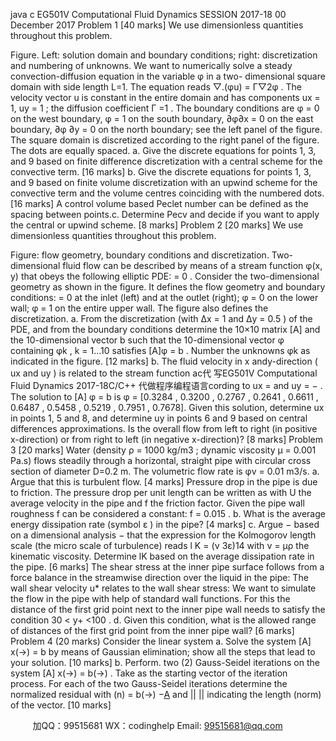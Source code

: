 java c
EG501V Computational Fluid Dynamics 
SESSION 2017-18
00 December 2017
Problem 1 [40 marks] 
We use dimensionless quantities throughout this problem. 

Figure. Left: solution domain and boundary conditions; right: discretization and numbering of unknowns. 
We want to numerically solve a steady convection-diffusion equation in the   variable φ in   a two-   dimensional   square   domain   with   side   length L=1. The   equation   reads      ▽.(φu)   =   Γ▽2φ . The velocity   vector u is   constant   in   the   entire   domain   and   has   components ux =   1, uy =   1   ; the diffusion   coefficient   Γ   =1   . The   boundary   conditions   are φ = 0    on   the   west   boundary, φ = 1   on the   south   boundary,    ∂φ∂x = 0   on   the   east   boundary,   ∂φ ∂y =   0    on   the   north   boundary;   see   the left panel of   the figure. The square domain is   discretized   according to the   right panel   of   the figure. The dots are   equally   spaced.
a.       Give   the   discrete   equations   for   points   1,   3,   and   9 based   on   finite difference discretization with   a central scheme   for   the   convective   term. [16 marks] 
b.       Give   the   discrete   equations   for   points   1, 3,   and   9 based   on   finite volume discretization          with an upwind scheme for the convective term and the volume   centres   coinciding   with   the   numbered   dots. [16 marks] 
A   control   volume   based   Peclet   number   can   be   defined   as  the   spacing between points.c.       Determine      Pecv and   decide   if   you   want   to   apply   the central or upwind scheme. [8 marks]
Problem 2 [20 marks] 
We use dimensionless quantities throughout this problem. 


Figure: flow geometry, boundary conditions and discretization. 
Two-dimensional   fluid   flow   can   be   described   by   means   of   a   stream   function φ(x, y) that   obeys
the following elliptic PDE:  =   0 .    Consider the two-dimensional geometry as   shown in
the   figure. It   defines   the   flow   geometry   and   boundary   conditions:  = 0   at   the   inlet   (left)   and   at
the   outlet   (right); φ = 0    on   the   lower   wall; φ = 1   on   the   entire   upper   wall. The   figure   also   defines the discretization.
a.       From   the   discretization   (with      Δx = 1   and      Δy = 0.5   ) of   the   PDE, and   from   the   boundary
conditions   determine   the   10×10 matrix   [A] and   the   10-dimensional   vector b such   that   the
10-dimensional   vector φ containing φk , k =   1…10    satisfies      [A]φ = b . Number   the unknowns φk as   indicated   in   the   figure. [12 marks] 
b.       The   fluid   velocity   in x andy-direction   ( ux and uy ) is   related   to   the   stream   function ac代 写EG501V Computational Fluid Dynamics 2017-18C/C++
代做程序编程语言cording to ux =  and uy = −  .       The   solution to [A] φ = b is φ   =   [0.3284   , 0.3200   ,
0.2767   , 0.2641   , 0.6611   , 0.6487   , 0.5458 ,   0.5219   ,   0.7951   ,   0.7678].   Given   this   solution,   determine ux in   points   1, 5 and   8, and   determine uy in   points   6 and   9   based   on   central
differences approximations. Is the overall flow from   left   to   right   (in positive x-direction)
or   from   right   to   left   (in   negative x-direction)? [8 marks]
Problem 3 [20 marks] 
Water   (density ρ = 1000 kg/m3   ; dynamic   viscosity μ =   0.001   Pa.s) flows   steadily   through   a       horizontal, straight   pipe   with   circular   cross   section   of   diameter D=0.2 m.   The   volumetric   flow rate   is φv =   0.01 m3/s.
a.       Argue   that   this   is   turbulent   flow. [4 marks] 
Pressure drop in the pipe is due to friction.   The pressure   drop per unit   length   can be written   as  with U the   average   velocity   in   the   pipe   and f the   friction   factor.   Given   the   pipe wall   roughness f can   be   considered   a   constant: f =   0.015 .
b.       What   is   the   average   energy   dissipation   rate   (symbol ε ) in   the   pipe? [4 marks] 
c.       Argue   − based   on   a   dimensional   analysis      − that   the   expression   for   the   Kolmogorov   length scale   (the   micro   scale   of   turbulence) reads      l K =   (ν 3ε)14       with ν = μρ the   kinematic viscosity. Determine   lK based on the average dissipation rate in the pipe. [6 marks] 
The shear stress at the inner pipe surface   follows   from   a   force balance   in   the   streamwise   direction over   the   liquid   in   the pipe:  The   wall   shear   velocity u*    relates   to   the   wall   shear
stress:  We   want   to   simulate   the   flow   in   the   pipe   with   help   of   standard   wall
functions. For this the distance of   the first grid point next to the   inner pipe wall   needs   to   satisfy   the   condition   30 < y+    <100 .
d.       Given this condition, what is the allowed range of   distances   of   the   first   grid   point   from   the   inner   pipe   wall? [6 marks] 
Problem 4 (20 marks) 
Consider the linear system  a.       Solve   the   system      [A]   x(→) = b by   means   of   Gaussian   elimination;   show   all   the   steps   that   lead to   your   solution. [10 marks] b.       Perform. two (2) Gauss-Seidel   iterations   on the   system    [A]   x(→) =   b(→) . Take  as the    starting vector of the iteration process. For each of the two Gauss-Seidel iterations determine   the   normalized   residual  with   (n)   =   b(→) −[A](n)    and ||    ||   indicating the   length   (norm) of   the   vector. [10 marks] 



         
加QQ：99515681  WX：codinghelp  Email: 99515681@qq.com
